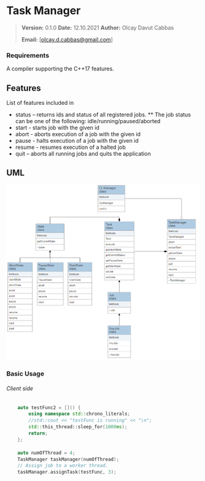 ﻿# Task Manager

> **Version:** 0.1.0 **Date:** 12.10.2021 **Author:** Olcay Davut Cabbas
>
> **Email:** [olcay.d.cabbas@gmail.com]

### Requirements
A compiler supporting the C++17 features.

## Features

 List of features included in

* status – returns ids and status of all registered jobs.
	** The job status can be one of the following: idle/running/paused/aborted
* start <id> - starts job with the given id
* abort <id> - aborts execution of a job with the given id
* pause <id> - halts execution of a job with the given id
* resume <id> - resumes execution of a halted job
* quit – aborts all running jobs and quits the application

## UML
![Class Diagram](https://github.com/olcydvt/TaskManager/blob/master/UML.PNG?raw=true "Title")


### Basic Usage
###### Client side
```C++
	auto testFunc2 = []() {
		using namespace std::chrono_literals;
		//std::cout << "testFunc is running" << "\n";
		std::this_thread::sleep_for(1000ms);
		return;
	};

	auto numOfThread = 4;
	TaskManager taskManager(numOfThread);
	// Assign job to a worker thread.
	taskManager.assignTask(testFunc, 3);
```